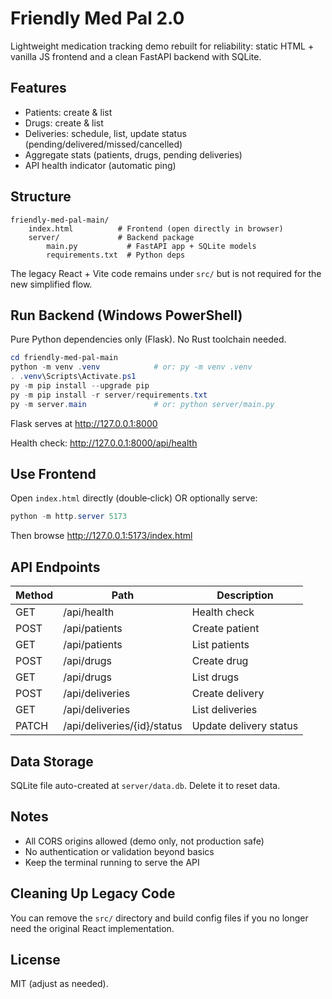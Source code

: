 # Friendly Med Pal 2.0

Lightweight medication tracking demo rebuilt for reliability: static HTML + vanilla JS frontend and a clean FastAPI backend with SQLite.

## Features

- Patients: create & list
- Drugs: create & list
- Deliveries: schedule, list, update status (pending/delivered/missed/cancelled)
- Aggregate stats (patients, drugs, pending deliveries)
- API health indicator (automatic ping)

## Structure

```
friendly-med-pal-main/
	index.html          # Frontend (open directly in browser)
	server/             # Backend package
		main.py           # FastAPI app + SQLite models
		requirements.txt  # Python deps
```

The legacy React + Vite code remains under `src/` but is not required for the new simplified flow.

## Run Backend (Windows PowerShell)

Pure Python dependencies only (Flask). No Rust toolchain needed.

```powershell
cd friendly-med-pal-main
python -m venv .venv            # or: py -m venv .venv
. .venv\Scripts\Activate.ps1
py -m pip install --upgrade pip
py -m pip install -r server/requirements.txt
py -m server.main               # or: python server/main.py
```

Flask serves at http://127.0.0.1:8000

Health check: http://127.0.0.1:8000/api/health

## Use Frontend

Open `index.html` directly (double‑click) OR optionally serve:

```powershell
python -m http.server 5173
```

Then browse http://127.0.0.1:5173/index.html

## API Endpoints

| Method | Path | Description |
|--------|------|-------------|
| GET | /api/health | Health check |
| POST | /api/patients | Create patient |
| GET | /api/patients | List patients |
| POST | /api/drugs | Create drug |
| GET | /api/drugs | List drugs |
| POST | /api/deliveries | Create delivery |
| GET | /api/deliveries | List deliveries |
| PATCH | /api/deliveries/{id}/status | Update delivery status |

## Data Storage

SQLite file auto-created at `server/data.db`. Delete it to reset data.

## Notes

- All CORS origins allowed (demo only, not production safe)
- No authentication or validation beyond basics
- Keep the terminal running to serve the API

## Cleaning Up Legacy Code

You can remove the `src/` directory and build config files if you no longer need the original React implementation.

## License

MIT (adjust as needed).
